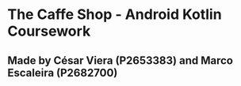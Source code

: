 # The Caffe Shop - Android Kotlin Coursework

## Made by César Viera (P2653383) and Marco Escaleira (P2682700)
